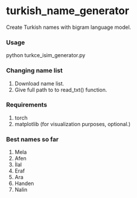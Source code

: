 # turkish_name_generator
Create Turkish names with bigram language model.

### Usage

python turkce_isim_generator.py


### Changing name list
  1. Download name list.
  2. Give full path to to read_txt() function.

### Requirements
  1. torch
  2. matplotlib (for visualization purposes, optional.)

### Best names so far
  1. Mela
  2. Afen
  3. İlal
  4. Eraf
  5. Ara
  6. Handen
  7. Nalin
